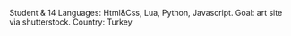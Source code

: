 Student & 14 
Languages: Html&Css, Lua, Python, Javascript.
Goal: art site via shutterstock.
Country: Turkey

<!---
xTandeas/xTandeas is a ✨ special ✨ repository because its `README.md` (this file) appears on your GitHub profile.
You can click the Preview link to take a look at your changes.
--->
